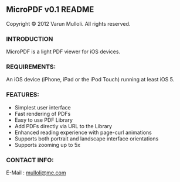 ## MicroPDF v0.1 README

Copyright © 2012 Varun Mulloli. All rights reserved.

### INTRODUCTION

MicroPDF is a light PDF viewer for iOS devices.

### REQUIREMENTS:

An iOS device (iPhone, iPad or the iPod Touch) running at least iOS 5.

### FEATURES:

* Simplest user interface
* Fast rendering of PDFs
* Easy to use PDF Library
* Add PDFs directly via URL to the Library
* Enhanced reading experience with page-curl animations
* Supports both portrait and landscape interface orientations
* Supports zooming up to 5x 

### CONTACT INFO:

E-Mail : mulloli@me.com
